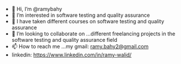 - 👋 Hi, I’m @ramybahy
- 👀 I’m interested in software testing and quality assurance
- 🌱 I have taken different courses on software testing and quality assurance
- 💞️ I’m looking to collaborate on ...different freelancing projects in the software testing and quality assurance field
- 📫 How to reach me ...my gmail: ramy.bahy2@gmail.com
- linkedin: https://www.linkedin.com/in/ramy-walid/

<!---
ramybahy/ramybahy is a ✨ special ✨ repository because its `README.md` (this file) appears on your GitHub profile.
You can click the Preview link to take a look at your changes.
--->
